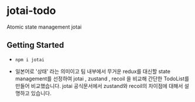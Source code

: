 # jotai-todo

Atomic state management jotai

## Getting Started

- `npm i jotai`

- 일본어로 '상태' 라는 의미이고 팀 내부에서 무거운 redux를 대신할 state management를 선정하여
  jotai , zustand , recoil 을 비교해 간단한 TodoList를 만들어 비교했습니다.
  jotai 공식문서에서 zustand와 recoil의 차이점에 대해서 설명하고 있습니다.

